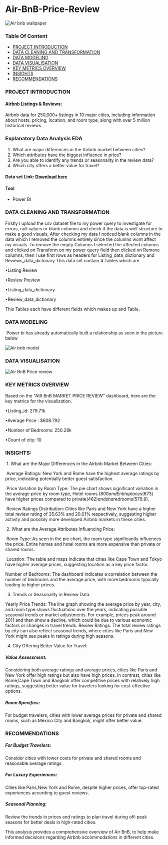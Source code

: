 # Air-BnB-Price-Review

![Air bnb wallpaper](https://github.com/confilovydovy/Air-BnB-Price-Review/assets/7013375/7f0f09a5-86cc-491b-acda-159247b4e8c2)

### Table Of Content
- [PROJECT INTRODUCTION](#project-introduction)
- [DATA CLEANING AND TRANSFORMATION](#data-cleaning-and-transformation)
- [DATA MODELING](#data-modeling)
- [DATA VISUALISATION](#data-visualisation)
- [KEY METRICS OVERVIEW](#key-metrics-overview)
- [INSIGHTS](#insights)
- [RECOMMENDATIONS](#recommendations)

### PROJECT INTRODUCTION
#### Airbnb Listings & Reviews:
Airbnb data for 250,000+ listings in 10 major cities, including information about hosts, pricing, location, and room type, along with over 5 million historical reviews.

### Explanatory Data Analysis EDA
1. What are major differences in the Airbnb market between cities?
2. Which attributes have the biggest influence in price?
3. Are you able to identify any trends or seasonality in the review data?
4. Which city offers a better value for travel?

#### Data set Link: [Download here](https://drive.google.com/file/d/1cFi7RGdTWRYFGGKGrj8LaFqHt1dVBhs4/view)
#### Tool
- Power BI

### DATA CLEANING AND TRANSFORMATION
Firstly I upload the csv dataset file to my power query to investigate for errors, null values or blank columns and check if the data is well structure to make a good visuals, After checking my data I noticed blank columns in the data which I removed the columns entirely since the columns wont affect my visuals.
To remove the empty Columns I selected the affected columns and clicked on Transform on my power query field then clicked on Remove columns, then I use first rows as headers for Listing_data_dictionary and Reviews_data_dictonary
This data set contain 4 Tables which are

•Listing Review

•Review Preview

•Listing_data_dictionary

•Review_data_dictionary

This Tables each have different fields which makes up and Table.
### DATA MODELING

 Power bi has already automatically built a relationship as seen in the picture below

![Air bnb model](https://github.com/confilovydovy/Air-BnB-Price-Review/assets/7013375/0ecb6306-f1f2-457d-9de2-31b9b74085f1)

 ### DATA VISUALISATION
 
 ![Air BnB Price review](https://github.com/confilovydovy/Air-BnB-Price-Review/assets/7013375/7cc7324f-e591-492a-b2ea-53ada857e3c2)

 ### KEY METRICS OVERVIEW
Based on the "AIR BnB MARKET PRICE REVIEW" dashboard, here are the key metrics for the visualization.

•Listing_id: 279.71k

•Average Price : $608.792

•Number of Bedrooms: 250.28k

•Count of city: 10

### INSIGHTS:

 1. What are the Major Differences in the Airbnb Market Between Cities:
 
 Average Ratings: New York and Rome have the highest average ratings by price, indicating potentially better guest satisfaction.
 
 Price Variation by Room Type: The pie chart shows significant variation in the average price by room type, Hotel rooms ($800 and Entire places($673) have higher prices compared to 
 private($462) and shared rooms($579.9).
 
 Review Ratings Distribution: Cities like Paris and New York have a higher total review rating of 35.63% and 20.01% respectively, suggesting higher activity and possibly more developed 
 Airbnb markets in these cities.
 
 2. What are the Average Attributes Influencing Price:
 
 Room Type: As seen in the pie chart, the room type significantly influences the price. Entire homes and hotel rooms are more expensive than private or shared rooms.
 
 Location: The table and maps indicate that cities like Cape Town and Tokyo have higher average prices, suggesting location as a key price factor.
 
 Number of Bedrooms: The dashboard indicates a correlation between the number of bedrooms and the average price, with more bedrooms typically leading to higher prices.
 
3. Trends or Seasonality in Review Data:
   
Yearly Price Trends: The line graph showing the average price by year, city, and room type shows fluctuations over the years, indicating possible seasonal trends or market adjustments. For example, prices peak around 2011 and then show a decline, which could be due to various economic factors or changes in travel trends.
Review Ratings: The total review ratings by city can also reflect seasonal trends, where cities like Paris and New York might see peaks in ratings during high seasons.

4. City Offering Better Value for Travel:
   
##### Value Assessment: 
Considering both average ratings and average prices, cities like Paris and New York offer high ratings but also have high prices. In contrast, cities like Rome,Cape Town and Bangkok offer competitive prices with relatively high ratings, suggesting better value for travelers looking for cost-effective options.

##### Room Specifics:
For budget travelers, cities with lower average prices for private and shared rooms, such as Mexico City and Bangkok, might offer better value.

### RECOMMENDATIONS

##### For Budget Travelers: 
Consider cities with lower costs for private and shared rooms and reasonable average ratings.

##### For Luxury Experiences: 
Cities like Paris,New York and Rome, despite higher prices, offer top-rated experiences according to guest reviews.

##### Seasonal Planning: 
Review the trends in prices and ratings to plan travel during off-peak seasons for better deals in high-rated cities.

This analysis provides a comprehensive overview of Air BnB, to help make informed decisions regarding Airbnb accommodations in different cities.
